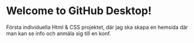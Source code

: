 # Welcome to GitHub Desktop!

Första individuella Html & CSS projektet, där jag ska skapa en hemsida där man kan se info och anmäla sig till en konf.
